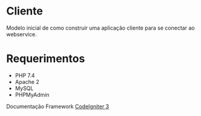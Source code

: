 # Cliente

Modelo inicial de como construir uma aplicação cliente para se conectar ao webservice.

# Requerimentos

- PHP 7.4
- Apache 2
- MySQL
- PHPMyAdmin


Documentação Framework [CodeIgniter 3](https://codeigniter.com/userguide3/index.html)